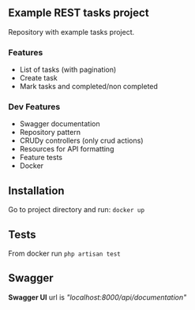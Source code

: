 ## Example REST tasks project

Repository with example tasks project.

### Features
- List of tasks (with pagination)
- Create task
- Mark tasks and completed/non completed

### Dev Features
- Swagger documentation
- Repository pattern
- CRUDy controllers (only crud actions)
- Resources for API formatting
- Feature tests
- Docker

## Installation
Go to project directory and run:
``docker up``

## Tests
From docker run
``php artisan test``

## Swagger
**Swagger UI** url is _"localhost:8000/api/documentation"_
